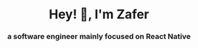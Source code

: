 <h1 align="center">Hey! 👋, I'm Zafer</h1>
<h3 align="center">a software engineer mainly focused on React Native</h3>
